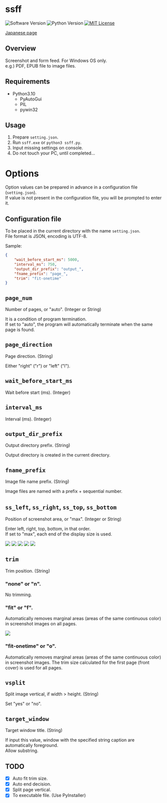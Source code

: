 ssff
====

![Software Version](http://img.shields.io/badge/Version-v0.2.0-green.svg?style=flat)
![Python Version](http://img.shields.io/badge/Python-3.10-blue.svg?style=flat)
[![MIT License](http://img.shields.io/badge/license-MIT-blue.svg?style=flat)](LICENSE)

[Japanese page](./README.ja.md)  

## Overview
Screenshot and form feed. For Windows OS only.  
e.g.) PDF, EPUB file to image files.

## Requirements
- Python3.10
    - PyAutoGui
    - PIL
    - pywin32

## Usage
1. Prepare `setting.json`.
2. Run `ssff.exe` or `python3 ssff.py`.
3. Input missing settings on console.
4. Do not touch your PC, until completed...

# Options
Option values can be prepared in advance in a configuration file (`setting.json`).  
If value is not present in the configuration file, you will be prompted to enter it.  

## Configuration file
To be placed in the current directory with the name `setting.json`.  
File format is JSON, encoding is UTF-8.  

Sample:  

```json
{
    "wait_before_start_ms": 5000,
    "interval_ms": 750,
    "output_dir_prefix": "output_",
    "fname_prefix": "page_",
    "trim": "fit-onetime"
}
```


## `page_num`
Number of pages, or "auto". (Integer or String)  

It is a condition of program termination.  
If set to "auto", the program will automatically terminate when the same page is found.

## `page_direction`
Page direction. (String)  

Either "right" ("r") or "left" ("l").  

## `wait_before_start_ms`
Wait before start (ms). (Integer)  

## `interval_ms`
Interval (ms). (Integer)  

## `output_dir_prefix`
Output directory prefix. (String)  

Output directory is created in the current directory.  

## `fname_prefix`
Image file name prefix. (String)

Image files are named with a prefix + sequential number.  

## `ss_left`, `ss_right`, `ss_top`, `ss_bottom`
Position of screenshot area, or "max". (Integer or String)  

Enter left, right, top, bottom, in that order.  
If set to "max", each end of the display size is used.  

![](./README/ss_left.png)
![](./README/ss_right.png)
![](./README/ss_top.png)
![](./README/ss_bottom.png)
![](./README/ss_area.png)

## `trim`
Trim position. (String)  

### "none" or "n".
No trimming.  

### "fit" or "f".
Automatically removes marginal areas (areas of the same continuous color) in screenshot images on all pages.

![](./README/fit.png)

### "fit-onetime" or "o".
Automatically removes marginal areas (areas of the same continuous color) in screenshot images. The trim size calculated for the first page (front cover) is used for all pages.  

## `vsplit`
Split image vertical, if width > height. (String)  

Set "yes" or "no".  

## `target_window`
Target window title. (String)  

If input this value, window with the specified string caption are automatically foreground.  
Allow substring.  

## TODO
- [x] Auto fit trim size.
- [x] Auto end decision.
- [x] Split page vertical.
- [x] To executable file. (Use PyInstaller)
